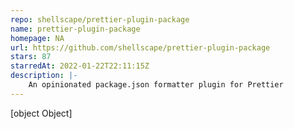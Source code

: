 ```yaml
---
repo: shellscape/prettier-plugin-package
name: prettier-plugin-package
homepage: NA
url: https://github.com/shellscape/prettier-plugin-package
stars: 87
starredAt: 2022-01-22T22:11:15Z
description: |-
    An opinionated package.json formatter plugin for Prettier
---
```


[object Object]
